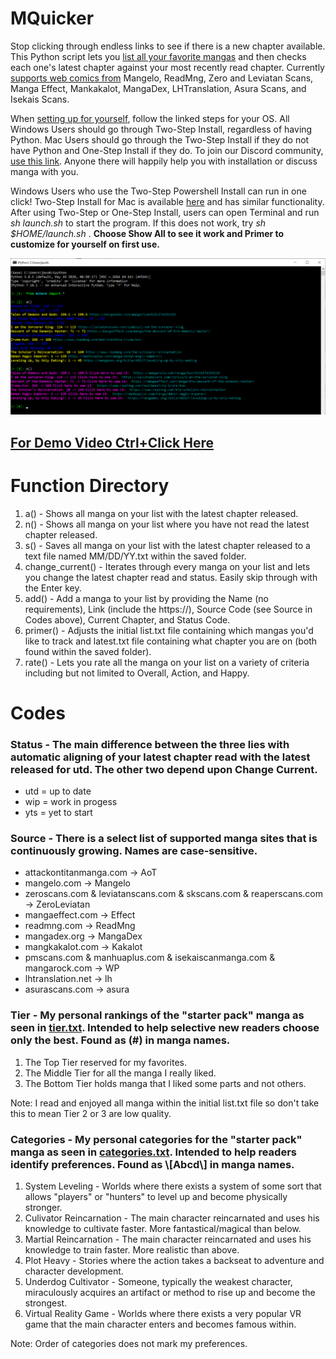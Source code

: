 # MQuicker
<p>Stop clicking through endless links to see if there is a new chapter available. This Python script lets you <a href="README.md#function-directory">list all your favorite mangas</a> and then checks each one's latest chapter against your most recently read chapter. Currently <a href="README.md#Codes">supports web comics from</a> Mangelo, ReadMng, Zero and Leviatan Scans, Manga Effect, Mankakalot, MangaDex, LHTranslation, Asura Scans, and Isekais Scans.</p>

When <a href="#su">setting up for yourself</a>, follow the linked steps for your OS. All Windows Users should go through Two-Step Install, regardless of having Python. Mac Users should go through the Two-Step Install if they do not have Python and One-Step Install if they do. To join our Discord community, <a href="https://discord.gg/f7r8Emws8G">use this link</a>. Anyone there will happily help you with installation or discuss manga with you.

Windows Users who use the Two-Step Powershell Install can run in one click! Two-Step Install for Mac is available <a href="#2m">here</a> and has similar functionality. After using Two-Step or One-Step Install, users can open Terminal and run <em>sh launch.sh</em> to start the program. If this does not work, try <em>sh $HOME/launch.sh</em> . <b>Choose Show All to see it work and Primer to customize for yourself on first use.</b>

<img src="mcheck_ex.png"/>

<a href="https://youtu.be/AyZsZzuTAPg/" target="_blank"><h2><b>For Demo Video Ctrl+Click Here</b></h2></a>

 
# Function Directory
<ol>
  <li>a() - Shows all manga on your list with the latest chapter released.</li>
  <li>n() - Shows all manga on your list where you have not read the latest chapter released.</li>
  <li>s() - Saves all manga on your list with the latest chapter released to a text file named MM/DD/YY.txt within the saved folder.</li>
  <li>change_current() - Iterates through every manga on your list and lets you change the latest chapter read and status. Easily skip through with the Enter key.</li>
  <li>add() - Add a manga to your list by providing the Name (no requirements), Link (include the https://), Source Code (see Source in Codes above), Current Chapter, and Status Code.</li>
  <li>primer() - Adjusts the initial list.txt file containing which mangas you'd like to track and latest.txt file containing what chapter you are on (both found within the saved folder).</li>
  <li>rate() - Lets you rate all the manga on your list on a variety of criteria including but not limited to Overall, Action, and Happy.</li>
</ol>

# Codes

### Status - The main difference between the three lies with automatic aligning of your latest chapter read with the latest released for utd. The other two depend upon Change Current.
<ul>
  <li>utd = up to date</li>
  <li>wip = work in progess</li>
  <li>yts = yet to start</li>
</ul>

### Source - There is a select list of supported manga sites that is continuously growing. Names are case-sensitive.
<ul>
  <li>attackontitanmanga.com -> AoT</li>
  <li>mangelo.com -> Mangelo</li>
  <li>zeroscans.com & leviatanscans.com & skscans.com & reaperscans.com -> ZeroLeviatan</li>
  <li>mangaeffect.com -> Effect</li>
  <li>readmng.com -> ReadMng</li>
  <li>mangadex.org -> MangaDex</li>
  <li>mangkakalot.com -> Kakalot</li>
  <li>pmscans.com & manhuaplus.com & isekaiscanmanga.com & mangarock.com -> WP</li>
  <li>lhtranslation.net -> lh</li>
  <li>asurascans.com -> asura</li>
 </ul>
 
<h3>Tier - My personal rankings of the "starter pack" manga as seen in <a href="tier.txt">tier.txt</a>. Intended to help selective new readers choose only the best. Found as (#) in manga names.</h3>
<ol>
  <li>The Top Tier reserved for my favorites.</li>
  <li>The Middle Tier for all the manga I really liked.</li>
  <li>The Bottom Tier holds manga that I liked some parts and not others. </li>
 </ol>
 Note: I read and enjoyed all manga within the initial list.txt file so don't take this to mean Tier 2 or 3 are low quality.
 
<h3> Categories - My personal categories for the "starter pack" manga as seen in <a href="categories.txt">categories.txt</a>. Intended to help readers identify preferences. Found as \[Abcd\] in manga names.</h3>
<ol>
  <li>System Leveling - Worlds where there exists a system of some sort that allows "players" or "hunters" to level up and become physically stronger.</li>
  <li>Culivator Reincarnation - The main character reincarnated and uses his knowledge to cultivate faster. More fantastical/magical than below.</li>
  <li>Martial Reincarnation - The main character reincarnated and uses his knowledge to train faster. More realistic than above.</li>
  <li>Plot Heavy - Stories where the action takes a backseat to adventure and character development.</li>
  <li>Underdog Cultivator - Someone, typically the weakest character, miraculously acquires an artifact or method to rise up and become the strongest.</li>
  <li>Virtual Reality Game - Worlds where there exists a very popular VR game that the main character enters and becomes famous within.</li>
 </ol>
 Note: Order of categories does not mark my preferences.
